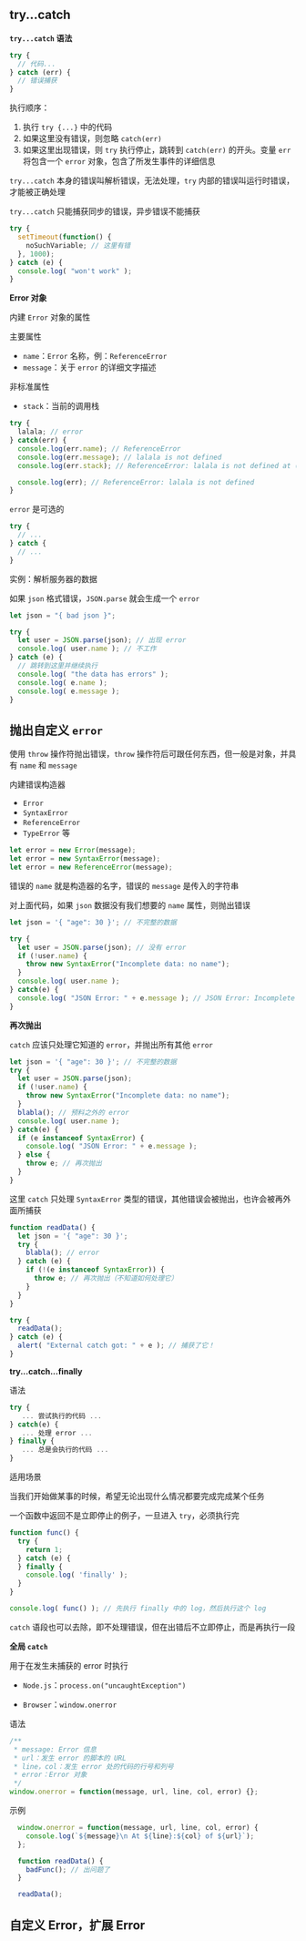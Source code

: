 ## try...catch

**`try...catch` 语法**

```JavaScript
try {
  // 代码...
} catch (err) {
  // 错误捕获
}
```

执行顺序：

1. 执行 `try {...}` 中的代码
2. 如果这里没有错误，则忽略 `catch(err)`
3. 如果这里出现错误，则 `try` 执行停止，跳转到 `catch(err)` 的开头。变量 `err` 将包含一个 `error` 对象，包含了所发生事件的详细信息

`try...catch` 本身的错误叫解析错误，无法处理，`try` 内部的错误叫运行时错误，才能被正确处理

`try...catch` 只能捕获同步的错误，异步错误不能捕获

```JavaScript
try {
  setTimeout(function() {
    noSuchVariable; // 这里有错
  }, 1000);
} catch (e) {
  console.log( "won't work" );
}
```

**Error 对象**

内建 `Error` 对象的属性

主要属性

- `name`：`Error` 名称，例：`ReferenceError`
- `message`：关于 `error` 的详细文字描述

非标准属性

- `stack`：当前的调用栈

```JavaScript
try {
  lalala; // error
} catch(err) {
  console.log(err.name); // ReferenceError
  console.log(err.message); // lalala is not defined
  console.log(err.stack); // ReferenceError: lalala is not defined at (...call stack)

  console.log(err); // ReferenceError: lalala is not defined
}
```

`error` 是可选的

```JavaScript
try {
  // ...
} catch {
  // ...
}
```

实例：解析服务器的数据

如果 `json` 格式错误，`JSON.parse` 就会生成一个 `error`

```JavaScript
let json = "{ bad json }";

try {
  let user = JSON.parse(json); // 出现 error
  console.log( user.name ); // 不工作
} catch (e) {
  // 跳转到这里并继续执行
  console.log( "the data has errors" );
  console.log( e.name );
  console.log( e.message );
}
```

## 抛出自定义 `error`

使用 `throw` 操作符抛出错误，`throw` 操作符后可跟任何东西，但一般是对象，并具有 `name` 和 `message`

内建错误构造器

- `Error`
- `SyntaxError`
- `ReferenceError`
- `TypeError` 等

```JavaScript
let error = new Error(message);
let error = new SyntaxError(message);
let error = new ReferenceError(message);
```

错误的 `name` 就是构造器的名字，错误的 `message` 是传入的字符串

对上面代码，如果 `json` 数据没有我们想要的 `name` 属性，则抛出错误

```JavaScript
let json = '{ "age": 30 }'; // 不完整的数据

try {
  let user = JSON.parse(json); // 没有 error
  if (!user.name) {
    throw new SyntaxError("Incomplete data: no name");
  }
  console.log( user.name );
} catch(e) {
  console.log( "JSON Error: " + e.message ); // JSON Error: Incomplete data: no name
}
```

**再次抛出**

`catch` 应该只处理它知道的 `error`，并抛出所有其他 `error`

```JavaScript
let json = '{ "age": 30 }'; // 不完整的数据
try {
  let user = JSON.parse(json);
  if (!user.name) {
    throw new SyntaxError("Incomplete data: no name");
  }
  blabla(); // 预料之外的 error
  console.log( user.name );
} catch(e) {
  if (e instanceof SyntaxError) {
    console.log( "JSON Error: " + e.message );
  } else {
    throw e; // 再次抛出
  }
}
```

这里 `catch` 只处理 `SyntaxError` 类型的错误，其他错误会被抛出，也许会被再外面所捕获

```JavaScript
function readData() {
  let json = '{ "age": 30 }';
  try {
    blabla(); // error
  } catch (e) {
    if (!(e instanceof SyntaxError)) {
      throw e; // 再次抛出（不知道如何处理它）
    }
  }
}

try {
  readData();
} catch (e) {
  alert( "External catch got: " + e ); // 捕获了它！
}
```

**try...catch...finally**

语法

```JavaScript
try {
   ... 尝试执行的代码 ...
} catch(e) {
   ... 处理 error ...
} finally {
   ... 总是会执行的代码 ...
}
```

适用场景

当我们开始做某事的时候，希望无论出现什么情况都要完成完成某个任务

一个函数中返回不是立即停止的例子，一旦进入 `try`，必须执行完

```JavaScript
function func() {
  try {
    return 1;
  } catch (e) {
  } finally {
    console.log( 'finally' );
  }
}

console.log( func() ); // 先执行 finally 中的 log，然后执行这个 log
```

`catch` 语段也可以去除，即不处理错误，但在出错后不立即停止，而是再执行一段

**全局 `catch`**

用于在发生未捕获的 error 时执行

- `Node.js`：`process.on("uncaughtException")`

- `Browser`：`window.onerror`

语法

```JavaScript
/**
 * message: Error 信息
 * url：发生 error 的脚本的 URL
 * line，col：发生 error 处的代码的行号和列号
 * error：Error 对象
 */
window.onerror = function(message, url, line, col, error) {};
```

示例

```JavaScript
  window.onerror = function(message, url, line, col, error) {
    console.log(`${message}\n At ${line}:${col} of ${url}`);
  };

  function readData() {
    badFunc(); // 出问题了
  }

  readData();
```

## 自定义 Error，扩展 Error

